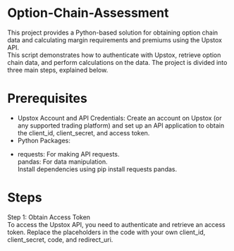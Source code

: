# Option-Chain-Assessment

This project provides a Python-based solution for obtaining option chain data and calculating margin requirements and premiums using the Upstox API. <br />This script demonstrates how to authenticate with Upstox, retrieve option chain data, and perform calculations on the data. The project is divided into three main steps, explained below.<br />

# Prerequisites
- Upstox Account and API Credentials: Create an account on Upstox (or any supported trading platform) and set up an API application to obtain the client_id, client_secret, and access token.<br />
- Python Packages:<br />
* requests: For making API requests.<br />
pandas: For data manipulation.<br />
Install dependencies using pip install requests pandas.<br />

# Steps<br />
Step 1: Obtain Access Token<br />
To access the Upstox API, you need to authenticate and retrieve an access token. Replace the placeholders in the code with your own client_id, client_secret, code, and redirect_uri.
